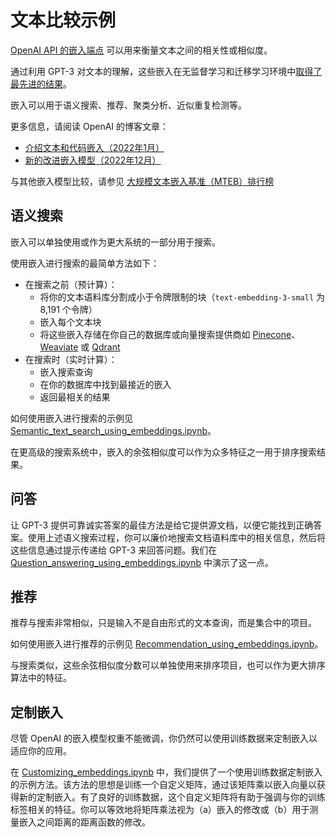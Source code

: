 # 文本比较示例

[OpenAI API 的嵌入端点](https://beta.openai.com/docs/guides/embeddings) 可以用来衡量文本之间的相关性或相似度。

通过利用 GPT-3 对文本的理解，这些嵌入在无监督学习和迁移学习环境中[取得了最先进的结果](https://arxiv.org/abs/2201.10005)。

嵌入可以用于语义搜索、推荐、聚类分析、近似重复检测等。

更多信息，请阅读 OpenAI 的博客文章：

- [介绍文本和代码嵌入（2022年1月）](https://openai.com/blog/introducing-text-and-code-embeddings/)
- [新的改进嵌入模型（2022年12月）](https://openai.com/blog/new-and-improved-embedding-model/)

与其他嵌入模型比较，请参见 [大规模文本嵌入基准（MTEB）排行榜](https://huggingface.co/spaces/mteb/leaderboard)

## 语义搜索

嵌入可以单独使用或作为更大系统的一部分用于搜索。

使用嵌入进行搜索的最简单方法如下：

- 在搜索之前（预计算）：
  - 将你的文本语料库分割成小于令牌限制的块（`text-embedding-3-small` 为 8,191 个令牌）
  - 嵌入每个文本块
  - 将这些嵌入存储在你自己的数据库或向量搜索提供商如 [Pinecone](https://www.pinecone.io)、[Weaviate](https://weaviate.io) 或 [Qdrant](https://qdrant.tech)
- 在搜索时（实时计算）：
  - 嵌入搜索查询
  - 在你的数据库中找到最接近的嵌入
  - 返回最相关的结果

如何使用嵌入进行搜索的示例见 [Semantic_text_search_using_embeddings.ipynb](../examples/Semantic_text_search_using_embeddings.ipynb)。

在更高级的搜索系统中，嵌入的余弦相似度可以作为众多特征之一用于排序搜索结果。

## 问答

让 GPT-3 提供可靠诚实答案的最佳方法是给它提供源文档，以便它能找到正确答案。使用上述语义搜索过程，你可以廉价地搜索文档语料库中的相关信息，然后将这些信息通过提示传递给 GPT-3 来回答问题。我们在 [Question_answering_using_embeddings.ipynb](../examples/Question_answering_using_embeddings.ipynb) 中演示了这一点。

## 推荐

推荐与搜索非常相似，只是输入不是自由形式的文本查询，而是集合中的项目。

如何使用嵌入进行推荐的示例见 [Recommendation_using_embeddings.ipynb](../examples/Recommendation_using_embeddings.ipynb)。

与搜索类似，这些余弦相似度分数可以单独使用来排序项目，也可以作为更大排序算法中的特征。

## 定制嵌入

尽管 OpenAI 的嵌入模型权重不能微调，你仍然可以使用训练数据来定制嵌入以适应你的应用。

在 [Customizing_embeddings.ipynb](../examples/Customizing_embeddings.ipynb) 中，我们提供了一个使用训练数据定制嵌入的示例方法。该方法的思想是训练一个自定义矩阵，通过该矩阵乘以嵌入向量以获得新的定制嵌入。有了良好的训练数据，这个自定义矩阵将有助于强调与你的训练标签相关的特征。你可以等效地将矩阵乘法视为（a）嵌入的修改或（b）用于测量嵌入之间距离的距离函数的修改。